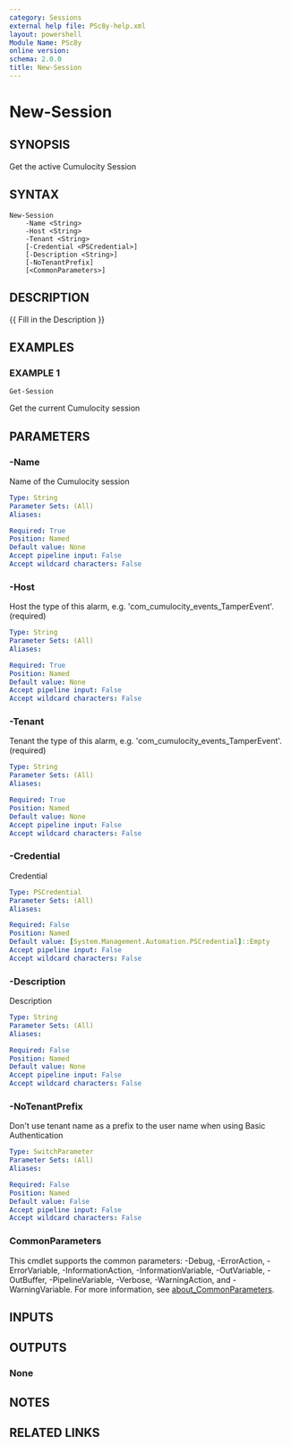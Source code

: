 ```yaml
---
category: Sessions
external help file: PSc8y-help.xml
layout: powershell
Module Name: PSc8y
online version:
schema: 2.0.0
title: New-Session
---
```


# New-Session

## SYNOPSIS
Get the active Cumulocity Session

## SYNTAX

```
New-Session
	-Name <String>
	-Host <String>
	-Tenant <String>
	[-Credential <PSCredential>]
	[-Description <String>]
	[-NoTenantPrefix]
	[<CommonParameters>]
```

## DESCRIPTION
{{ Fill in the Description }}

## EXAMPLES

### EXAMPLE 1
```
Get-Session
```

Get the current Cumulocity session

## PARAMETERS

### -Name
Name of the Cumulocity session

```yaml
Type: String
Parameter Sets: (All)
Aliases:

Required: True
Position: Named
Default value: None
Accept pipeline input: False
Accept wildcard characters: False
```

### -Host
Host the type of this alarm, e.g.
'com_cumulocity_events_TamperEvent'.
(required)

```yaml
Type: String
Parameter Sets: (All)
Aliases:

Required: True
Position: Named
Default value: None
Accept pipeline input: False
Accept wildcard characters: False
```

### -Tenant
Tenant the type of this alarm, e.g.
'com_cumulocity_events_TamperEvent'.
(required)

```yaml
Type: String
Parameter Sets: (All)
Aliases:

Required: True
Position: Named
Default value: None
Accept pipeline input: False
Accept wildcard characters: False
```

### -Credential
Credential

```yaml
Type: PSCredential
Parameter Sets: (All)
Aliases:

Required: False
Position: Named
Default value: [System.Management.Automation.PSCredential]::Empty
Accept pipeline input: False
Accept wildcard characters: False
```

### -Description
Description

```yaml
Type: String
Parameter Sets: (All)
Aliases:

Required: False
Position: Named
Default value: None
Accept pipeline input: False
Accept wildcard characters: False
```

### -NoTenantPrefix
Don't use tenant name as a prefix to the user name when using Basic Authentication

```yaml
Type: SwitchParameter
Parameter Sets: (All)
Aliases:

Required: False
Position: Named
Default value: False
Accept pipeline input: False
Accept wildcard characters: False
```

### CommonParameters
This cmdlet supports the common parameters: -Debug, -ErrorAction, -ErrorVariable, -InformationAction, -InformationVariable, -OutVariable, -OutBuffer, -PipelineVariable, -Verbose, -WarningAction, and -WarningVariable. For more information, see [about_CommonParameters](http://go.microsoft.com/fwlink/?LinkID=113216).

## INPUTS

## OUTPUTS

### None
## NOTES

## RELATED LINKS

